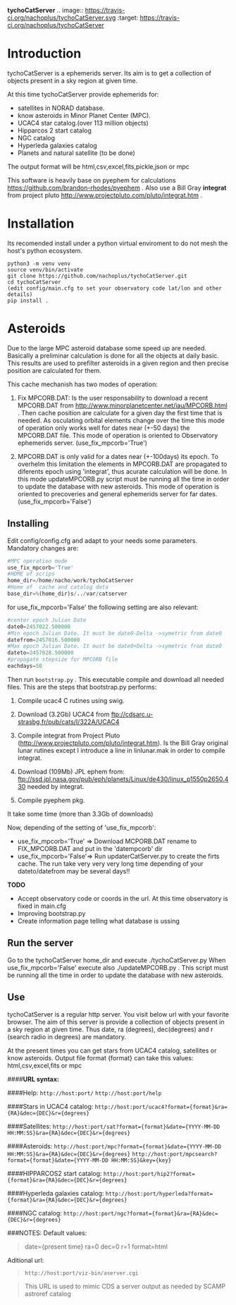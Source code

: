 __tychoCatServer__
.. image:: https://travis-ci.org/nachoplus/tychoCatServer.svg
   :target: https://travis-ci.org/nachoplus/tychoCatServer


Introduction
============
tychoCatServer is a ephemerids server. Its aim is to get a collection of objects present in a sky region at given time. 

At this time tychoCatServer provide ephemerids for:
* satellites in NORAD database. 
* know asteroids in Minor Planet Center (MPC).
* UCAC4 star catalog.(over 113 million objects)
* Hipparcos 2 start catalog
* NGC catalog
* Hyperleda galaxies catalog
* Planets and natural satellite (to be done)


The output format will be html,csv,excel,fits,pickle,json or mpc 

This software is heavily base on pyephem for calculations https://github.com/brandon-rhodes/pyephem . Also use a Bill Gray **integrat** from project pluto http://www.projectpluto.com/pluto/integrat.htm .

Installation
============
Its recomended install under a python virtual enviroment to do not mesh the host's  python ecosystem.

```console
python3 -m venv venv
source venv/bin/activate
git clone https://github.com/nachoplus/tychoCatServer.git
cd tychoCatServer
(edit config/main.cfg to set your observatory code lat/lon and other details)
pip install .
```

Asteroids
=========

Due to the large MPC asteroid database some speed up are needed. Basically a preliminar calculation is done for all the objects at daily basic. This results are used to prefilter asteroids in a given region and then precise position are calculated for them.

This cache mechanish has two modes of operation:

1. Fix MPCORB.DAT: Is the user responsability to download a recent MPCORB.DAT from http://www.minorplanetcenter.net/iau/MPCORB.html . Then cache position are calculate for a given day the first time that is needed. As osculating orbital elements change over the time this mode of operation only works well for dates near (+-50 days) the MPCORB.DAT file. This mode of operation is oriented to Observatory ephemerids server. (use_fix_mpcorb='True') 

2. MPCORB.DAT is only valid for a dates near (+-100days) its epoch. To overhelm this limitation the elements in MPCORB.DAT are propagated to diferents epoch using 'integrat', thus acurate calculation will be done. In this mode updateMPCORB.py script must be running all the time in order to update the database with new asteroids. This mode of operation is oriented to precoveries and general ephemerids server for far dates.(use_fix_mpcorb='False') 




__Installing__
----------
Edit config/config.cfg and adapt to your needs some parameters.
Mandatory changes are:
```python
#MPC operation mode
use_fix_mpcorb='True'
#HOME of scrips
home_dir=/home/nacho/work/tychoCatServer
#Home of  cache and catalog data
base_dir=%(home_dir)s/../var/catserver 
```
for use_fix_mpcorb='False' the following setting are also relevant:
```python
#center epoch Julian Date
date0=2457022.500000 
#Min epoch Julian Date. It must be date0-Delta ->symetric from date0
datefrom=2457016.500000
#Max epoch Julian Date. It must be date0+Delta ->symetric from date0
dateto=2457028.500000
#propagate stepsize for MPCORB file
eachdays=50
```

Then run `bootstrap.py` . This executable compile and download all needed files.
This are the steps that bootstrap.py performs:

1. Compile ucac4 C rutines using swig.

2. Download (3.2Gb) UCAC4 from ftp://cdsarc.u-strasbg.fr/pub/cats/I/322A/UCAC4

3. Compile integrat from Project Pluto (http://www.projectpluto.com/pluto/integrat.htm). Is the Bill Gray original lunar rutines except I introduce a line in linlunar.mak in order to compile integrat.

4. Download (109Mb) JPL ephem  from: ftp://ssd.jpl.nasa.gov/pub/eph/planets/Linux/de430/linux_p1550p2650.430 needed by integrat.

5. Compile pyephem pkg. 

It take some time (more than 3.3Gb of downloads)

Now, depending of the setting of 'use_fix_mpcorb':
* use_fix_mpcorb='True' => Download MCPORB.DAT rename to FIX_MPCORB.DAT and put in the 'datempcorb' dir
* use_fix_mpcorb='False'=> Run updaterCatServer.py to create the firts cache. The run take very very very long time depending of your dateto/datefrom may be several days!!

__TODO__
* Accept observatory code or coords in the url. At this time observatory is fixed in main.cfg
* Improving bootstrap.py 
* Create information page telling what database is ussing


__Run the server__
----------

Go to the tychoCatServer home_dir and execute ./tychoCatServer.py
When use_fix_mpcorb='False' execute also ./updateMPCORB.py . This script must be running all the time in order to update the database with new asteroids.


__Use__
----------
tychoCatServer is a regular http server. You visit below url with your favorite browser. The aim of this server is provide a collection of objects present in a sky region at given time. Thus date, ra (degrees), dec(degrees) and r (search radio in degrees) are mandatory.

At the present times you can get stars from UCAC4 catalog, satellites or know asteroids. Output file format {format} can take this values: html,csv,excel,fits or mpc

####**URL syntax:**

####Help:
`http://host:port/`
`http://host:port/help`

####Stars in UCAC4 catalog:
`http://host:port/ucac4?format={format}&ra={RA}&dec={DEC}&r={degrees}`

####Satellites:
`http://host:port/sat?format={format}&date={YYYY-MM-DD HH:MM:SS}&ra={RA}&dec={DEC}&r={degrees}`

####Asteroids:
`http://host:port/mpc?format={format}&date={YYYY-MM-DD HH:MM:SS}&ra={RA}&dec={DEC}&r={degrees}`
`http://host:port/mpcsearch?format={format}&date={YYYY-MM-DD HH:MM:SS}&key={key}`

####HIPPARCOS2 start catalog:
`http://host:port/hip2?format={format}&ra={RA}&dec={DEC}&r={degrees}`

####Hyperleda galaxies catalog:
`http://host:port/hyperleda?format={format}&ra={RA}&dec={DEC}&r={degrees}`

####NGC catalog:
`http://host:port/ngc?format={format}&ra={RA}&dec={DEC}&r={degrees}`

###NOTES:
Default values:
>date={present time}
>ra=0
>dec=0
>r=1
>format=html

Aditional url:

>`http://host:port/viz-bin/aserver.cgi`

>This URL is used to mimic CDS a server output as needed by SCAMP astroref catalog


